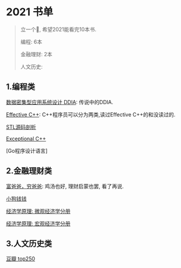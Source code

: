 # 2021 书单

> 立一个🚩, 希望2021能看完10本书.
>
> 编程: 6本
>
> 金融理财: 2本
>
> 人文历史:

## 1.编程类

[数据密集型应用系统设计 DDIA](https://book.douban.com/subject/30329536/): 传说中的DDIA.

[Effective C++](https://book.douban.com/subject/5387403/): C++程序员可以分为两类,读过Effective C++的和没读过的.

[STL源码剖析](https://book.douban.com/subject/1110934/)

[Exceptional C++](https://book.douban.com/subject/10785602/)

[Go程序设计语言]

## 2.金融理财类

[富爸爸，穷爸爸](https://book.douban.com/subject/1033778/): 鸡汤也好, 理财启蒙也罢, 看了再说.

[小狗钱钱](https://book.douban.com/subject/3576486/)

[经济学原理: 微观经济学分册](https://book.douban.com/subject/3518436/)

[经济学原理: 宏观经济学分册](https://book.douban.com/subject/3719531/)

## 3.人文历史类

[豆瓣 top250](https://book.douban.com/top250?start=0)